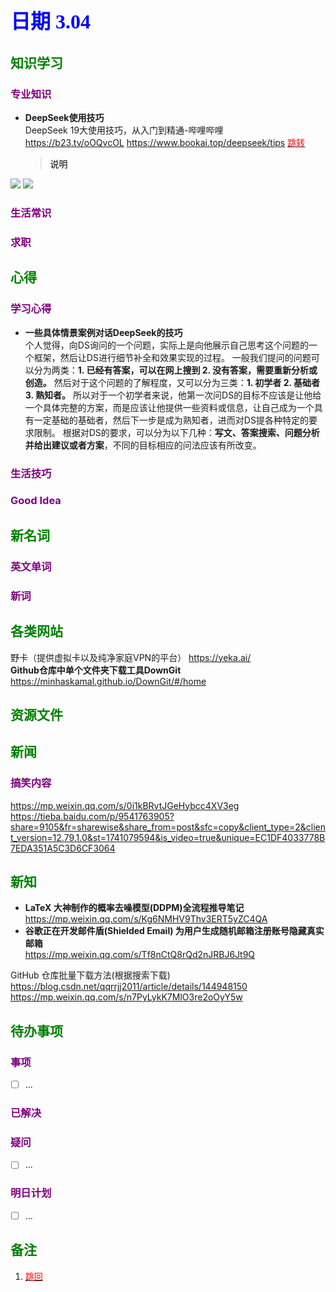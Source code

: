 ## <font color = blue face=楷体 size=6>日期 3.04</font>

## <font color = green>知识学习 </font>
### <font color = purple>专业知识 </font>
+ **DeepSeek使用技巧**  
DeepSeek 19大使用技巧，从入门到精通-哔哩哔哩  
https://b23.tv/oOQvcOL
https://www.bookai.top/deepseek/tips  <a id = "01-1">  [<font color = red>跳转</font>](#01-2)
   > <font color = o> 说明 </font>
   > 


<img src="../../file/deepseek/DeepSeek-R1使用指南（简版）-16_page-0001.jpg">  
<img src ="../../file/deepseek/DeepSeek-R1使用指南（简版）-17_page-0001.jpg">

### <font color = purple>生活常识 </font>

### <font color = purple>求职 </font>



## <font color = green>心得 </font>
### <font color = purple>学习心得 </font>
+ **一些具体情景案例对话DeepSeek的技巧**  
	个人觉得，向DS询问的一个问题，实际上是向他展示自己思考这个问题的一个框架，然后让DS进行细节补全和效果实现的过程。
	一般我们提问的问题可以分为两类：**1. 已经有答案，可以在网上搜到  2. 没有答案，需要重新分析或创造。**
	然后对于这个问题的了解程度，又可以分为三类：**1. 初学者 2. 基础者 3. 熟知者。** 
	所以对于一个初学者来说，他第一次问DS的目标不应该是让他给一个具体完整的方案，而是应该让他提供一些资料或信息，让自己成为一个具有一定基础的基础者，然后下一步是成为熟知者，进而对DS提各种特定的要求限制。
	根据对DS的要求，可以分为以下几种：**写文、答案搜索、问题分析并给出建议或者方案**，不同的目标相应的问法应该有所改变。
### <font color = purple>生活技巧 </font>

### <font color = purple>Good Idea </font>



## <font color = green>新名词 </font>
### <font color = purple>英文单词 </font>
### <font color = purple>新词 </font>



## <font color = green>各类网站 </font>
野卡（提供虚拟卡以及纯净家庭VPN的平台）
https://yeka.ai/  
**Github仓库中单个文件夹下载工具DownGit**	
https://minhaskamal.github.io/DownGit/#/home

## <font color = green>资源文件 </font>


## <font color = green>新闻 </font>
###  <font color = purple>搞笑内容 </font>
https://mp.weixin.qq.com/s/0i1kBRvtJGeHybcc4XV3eg  
https://tieba.baidu.com/p/9541763905?share=9105&fr=sharewise&share_from=post&sfc=copy&client_type=2&client_version=12.79.1.0&st=1741079594&is_video=true&unique=EC1DF4033778B7EDA351A5C3D6CF3064
## <font color = green>新知 </font>
+ **LaTeX 大神制作的概率去噪模型(DDPM)全流程推导笔记**
	 https://mp.weixin.qq.com/s/Kg6NMHV9Thv3ERT5yZC4QA
+ **谷歌正在开发邮件盾(Shielded Email) 为用户生成随机邮箱注册账号隐藏真实邮箱**  
	https://mp.weixin.qq.com/s/Tf8nCtQ8rQd2nJRBJ6Jt9Q  

GitHub 仓库批量下载方法(根据搜索下载) https://blog.csdn.net/qqrrjj2011/article/details/144948150
https://mp.weixin.qq.com/s/n7PyLykK7MlO3re2oOyY5w
## <font color = green>待办事项 </font>
### <font color = purple>事项 </font>
- [ ] ...
### <font color = purple>已解决 </font>
### <font color = purple>疑问 </font>
- [ ] ...
### <font color = purple>明日计划 </font>
- [ ] ...


## <font color = green>备注 </font>
  1. <a id ="01-2">[<font color = red>跳回</font>](#01-1)

<!--stackedit_data:
eyJoaXN0b3J5IjpbLTMzNzU1Mjg3LC04NjE2NDUwNDcsMzU3Mj
M2ODgxLC03NzQ2MDc5MTYsLTIxNzAxNTIxMywxODYzOTc1MTQ1
LDkzNDU0MTEwNiw2MDI3MjU4MTMsLTE0NDY1MTAxODYsLTEwMT
g1NzQ4OTAsMzE2NTI0NTgxLDEzNjM3MDczMzYsMTY1NzgwNDI5
LDc0NzcwNjY1LC0xODk0NTc0Mzg3LC0xNzk1ODE3ODQzLDE0MT
ExNzg1NzQsMTYwODMzMTU1OCwtMTg3NTAzODY0MCwxOTQ1OTYy
MDE5XX0=
-->